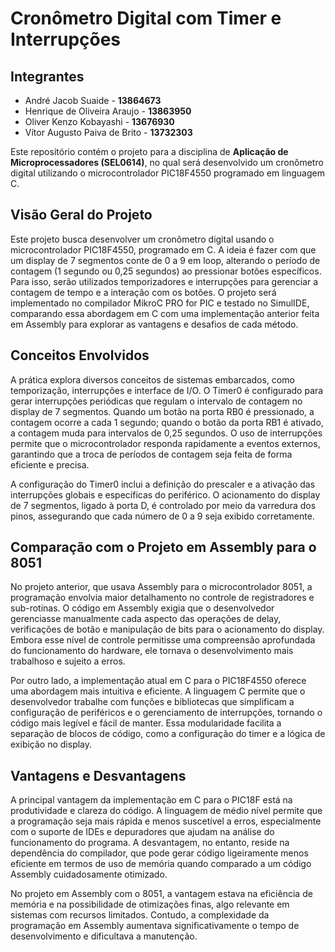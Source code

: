 # Cronômetro Digital com Timer e Interrupções

## Integrantes
- André Jacob Suaide - **13864673**
- Henrique de Oliveira Araujo - **13863950**
- Oliver Kenzo Kobayashi - **13676930**
- Vítor Augusto Paiva de Brito - **13732303**

Este repositório contém o projeto para a disciplina de **Aplicação de Microprocessadores (SEL0614)**, no qual será desenvolvido um cronômetro digital utilizando o microcontrolador PIC18F4550 programado em linguagem C.

## Visão Geral do Projeto
Este projeto busca desenvolver um cronômetro digital usando o microcontrolador PIC18F4550, programado em C. A ideia é fazer com que um display de 7 segmentos conte de 0 a 9 em loop, alterando o período de contagem (1 segundo ou 0,25 segundos) ao pressionar botões específicos. Para isso, serão utilizados temporizadores e interrupções para gerenciar a contagem de tempo e a interação com os botões. O projeto será implementado no compilador MikroC PRO for PIC e testado no SimulIDE, comparando essa abordagem em C com uma implementação anterior feita em Assembly para explorar as vantagens e desafios de cada método.

## Conceitos Envolvidos
A prática explora diversos conceitos de sistemas embarcados, como temporização, interrupções e interface de I/O. O Timer0 é configurado para gerar interrupções periódicas que regulam o intervalo de contagem no display de 7 segmentos. Quando um botão na porta RB0 é pressionado, a contagem ocorre a cada 1 segundo; quando o botão da porta RB1 é ativado, a contagem muda para intervalos de 0,25 segundos. O uso de interrupções permite que o microcontrolador responda rapidamente a eventos externos, garantindo que a troca de períodos de contagem seja feita de forma eficiente e precisa.

A configuração do Timer0 inclui a definição do prescaler e a ativação das interrupções globais e específicas do periférico. O acionamento do display de 7 segmentos, ligado à porta D, é controlado por meio da varredura dos pinos, assegurando que cada número de 0 a 9 seja exibido corretamente.

## Comparação com o Projeto em Assembly para o 8051
No projeto anterior, que usava Assembly para o microcontrolador 8051, a programação envolvia maior detalhamento no controle de registradores e sub-rotinas. O código em Assembly exigia que o desenvolvedor gerenciasse manualmente cada aspecto das operações de delay, verificações de botão e manipulação de bits para o acionamento do display. Embora esse nível de controle permitisse uma compreensão aprofundada do funcionamento do hardware, ele tornava o desenvolvimento mais trabalhoso e sujeito a erros.

Por outro lado, a implementação atual em C para o PIC18F4550 oferece uma abordagem mais intuitiva e eficiente. A linguagem C permite que o desenvolvedor trabalhe com funções e bibliotecas que simplificam a configuração de periféricos e o gerenciamento de interrupções, tornando o código mais legível e fácil de manter. Essa modularidade facilita a separação de blocos de código, como a configuração do timer e a lógica de exibição no display.

## Vantagens e Desvantagens
A principal vantagem da implementação em C para o PIC18F está na produtividade e clareza do código. A linguagem de médio nível permite que a programação seja mais rápida e menos suscetível a erros, especialmente com o suporte de IDEs e depuradores que ajudam na análise do funcionamento do programa. A desvantagem, no entanto, reside na dependência do compilador, que pode gerar código ligeiramente menos eficiente em termos de uso de memória quando comparado a um código Assembly cuidadosamente otimizado.

No projeto em Assembly com o 8051, a vantagem estava na eficiência de memória e na possibilidade de otimizações finas, algo relevante em sistemas com recursos limitados. Contudo, a complexidade da programação em Assembly aumentava significativamente o tempo de desenvolvimento e dificultava a manutenção.
